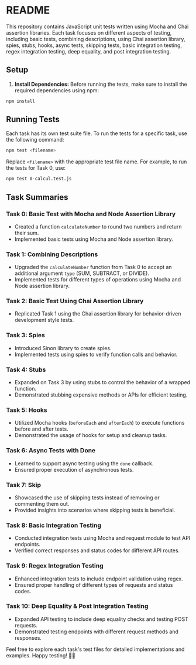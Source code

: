 # README

This repository contains JavaScript unit tests written using Mocha and Chai assertion libraries. Each task focuses on different aspects of testing, including basic tests, combining descriptions, using Chai assertion library, spies, stubs, hooks, async tests, skipping tests, basic integration testing, regex integration testing, deep equality, and post integration testing.

## Setup

1. **Install Dependencies:** Before running the tests, make sure to install the required dependencies using npm:

```bash
npm install
```

## Running Tests

Each task has its own test suite file. To run the tests for a specific task, use the following command:

```bash
npm test <filename>
```

Replace `<filename>` with the appropriate test file name. For example, to run the tests for Task 0, use:

```bash
npm test 0-calcul.test.js
```

## Task Summaries

### Task 0: Basic Test with Mocha and Node Assertion Library

- Created a function `calculateNumber` to round two numbers and return their sum.
- Implemented basic tests using Mocha and Node assertion library.

### Task 1: Combining Descriptions

- Upgraded the `calculateNumber` function from Task 0 to accept an additional argument `type` (SUM, SUBTRACT, or DIVIDE).
- Implemented tests for different types of operations using Mocha and Node assertion library.

### Task 2: Basic Test Using Chai Assertion Library

- Replicated Task 1 using the Chai assertion library for behavior-driven development style tests.

### Task 3: Spies

- Introduced Sinon library to create spies.
- Implemented tests using spies to verify function calls and behavior.

### Task 4: Stubs

- Expanded on Task 3 by using stubs to control the behavior of a wrapped function.
- Demonstrated stubbing expensive methods or APIs for efficient testing.

### Task 5: Hooks

- Utilized Mocha hooks (`beforeEach` and `afterEach`) to execute functions before and after tests.
- Demonstrated the usage of hooks for setup and cleanup tasks.

### Task 6: Async Tests with Done

- Learned to support async testing using the `done` callback.
- Ensured proper execution of asynchronous tests.

### Task 7: Skip

- Showcased the use of skipping tests instead of removing or commenting them out.
- Provided insights into scenarios where skipping tests is beneficial.

### Task 8: Basic Integration Testing

- Conducted integration tests using Mocha and request module to test API endpoints.
- Verified correct responses and status codes for different API routes.

### Task 9: Regex Integration Testing

- Enhanced integration tests to include endpoint validation using regex.
- Ensured proper handling of different types of requests and status codes.

### Task 10: Deep Equality & Post Integration Testing

- Expanded API testing to include deep equality checks and testing POST requests.
- Demonstrated testing endpoints with different request methods and responses.

Feel free to explore each task's test files for detailed implementations and examples. Happy testing! 🧪🚀
